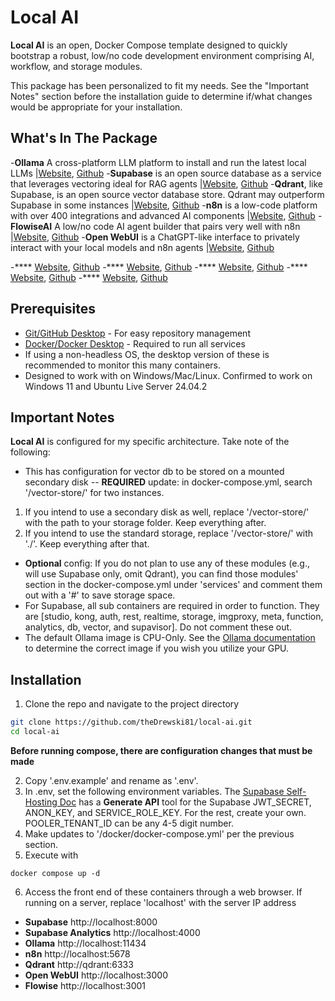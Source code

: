 # Local AI 

**Local AI** is an open, Docker Compose template designed to quickly bootstrap
a robust, low/no code development environment comprising AI, workflow, and storage
modules.

This package has been personalized to fit my needs. See the "Important Notes" section
before the installation guide to determine if/what changes would be appropriate for 
your installation.

## What's In The Package

-**Ollama** A cross-platform LLM platform to install and run the latest local LLMs
|[Website](https://ollama.com/), [Github](https://github.com/ollama/ollama)
-**Supabase** is an open source database as a service that leverages vectoring ideal for RAG agents
|[Website](https://supabase.com/), [Github](https://github.com/supabase/supabase)
-**Qdrant**, like Supabase, is an open source vector database store. Qdrant may outperform Supabase in some instances
|[Website](https://qdrant.tech/), [Github](https://github.com/qdrant/qdrant)
-**n8n** is a low-code platform with over 400 integrations and advanced AI components
|[Website](https://n8n.io/), [Github](https://github.com/n8nio)
-**FlowiseAI** A low/no code AI agent builder that pairs very well with n8n
|[Website](https://flowiseai.com/), [Github](https://github.com/flowiseai/flowise)
-**Open WebUI** is a ChatGPT-like interface to privately interact with your local models and n8n agents
|[Website](https://openwebui.com/), [Github](https://github.com/open-webui/open-webui)

-**** [Website](), [Github]()
-**** [Website](), [Github]()
-**** [Website](), [Github]()
-**** [Website](), [Github]()
-**** [Website](), [Github]()

## Prerequisites

- [Git/GitHub Desktop](https://desktop.github.com/) - For easy repository management
- [Docker/Docker Desktop](https://www.docker.com/products/docker-desktop/) - Required to run all services
- If using a non-headless OS, the desktop version of these is recommended to monitor this many containers.
- Designed to work with on Windows/Mac/Linux. Confirmed to work on Windows 11 and Ubuntu Live Server 24.04.2

## Important Notes

**Local AI** is configured for my specific architecture. Take note of the following:
- This has configuration for vector db to be stored on a mounted secondary disk
-- **REQUIRED** update: in docker-compose.yml, search '/vector-store/' for two instances.
1. If you intend to use a secondary disk as well, replace '/vector-store/' with the path to your storage folder. Keep everything after.
2. If you intend to use the standard storage, replace '/vector-store/' with './'. Keep everything after that.

- **Optional** config: If you do not plan to use any of these modules (e.g., will use Supabase only, omit Qdrant), you can find
those modules' section in the docker-compose.yml under 'services' and comment them out with a '#' to save storage space.
- For Supabase, all sub containers are required in order to function. They are [studio, kong, auth, rest, realtime, storage, imgproxy, meta, function, analytics, db, vector, and supavisor]. Do not comment these out.
- The default Ollama image is CPU-Only. See the [Ollama documentation](https://ollama.com/) to determine the correct image if you wish you utilize your GPU.

## Installation

1. Clone the repo and navigate to the project directory
```bash
git clone https://github.com/theDrewski81/local-ai.git
cd local-ai
```

**Before running compose, there are configuration changes that must be made**

2. Copy '.env.example' and rename as '.env'.
3. In .env, set the following environment variables. The [Supabase Self-Hosting Doc](https://supabase.com/docs/guides/self-hosting/docker)
has a **Generate API** tool for the Supabase JWT_SECRET, ANON_KEY, and SERVICE_ROLE_KEY. For the rest, create your own. POOLER_TENANT_ID 
can be any 4-5 digit number.
4. Make updates to '/docker/docker-compose.yml' per the previous section.
5. Execute with 
```
docker compose up -d
```
6. Access the front end of these containers through a web browser.
If running on a server, replace 'localhost' with the server IP address
- **Supabase** http://localhost:8000
- **Supabase Analytics** http://localhost:4000
- **Ollama** http://localhost:11434
- **n8n** http://localhost:5678
- **Qdrant** http://qdrant:6333
- **Open WebUI** http://localhost:3000
- **Flowise** http://localhost:3001
